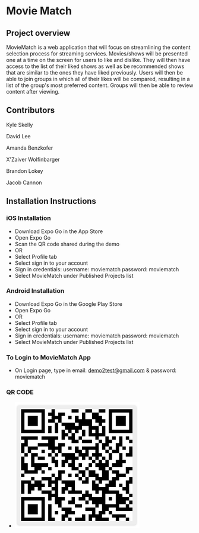 # Movie Match

## Project overview
MovieMatch is a web application that will focus on streamlining the content selection process for streaming services. Movies/shows will be presented one at a time on the screen for users to like and dislike. They will then have access to the list of their liked shows as well as be recommended shows that are similar to the ones they have liked previously. Users will then be able to join groups in which all of their likes will be compared, resulting in a list of the group's most preferred content. Groups will then be able to review content after viewing.

## Contributors
Kyle Skelly

David Lee

Amanda Benzkofer

X'Zaiver Wolfinbarger

Brandon Lokey

Jacob Cannon

## Installation Instructions


### iOS Installation

  - Download Expo Go in the App Store
  - Open Expo Go
  - Scan the QR code shared during the demo
  - OR
  - Select Profile tab
  - Select sign in to your account 
  - Sign in credentials: username: moviematch   password: moviematch
  - Select MovieMatch under Published Projects list
  
### Android Installation
  - Download Expo Go in the Google Play Store
  - Open Expo Go
  - OR
  - Select Profile tab
  - Select sign in to your account 
  - Sign in credentials: username: moviematch   password: moviematch
  - Select MovieMatch under Published Projects list

### To Login to MovieMatch App
  - On Login page, type in email: demo2test@gmail.com & password: moviematch


### QR CODE
  - ![Code](Demo2QRcode.png)
